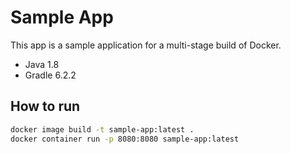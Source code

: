 # Sample App

This app is a sample application for a multi-stage build of Docker.

- Java 1.8
- Gradle 6.2.2

## How to run

```sh
docker image build -t sample-app:latest .
docker container run -p 8080:8080 sample-app:latest
```
